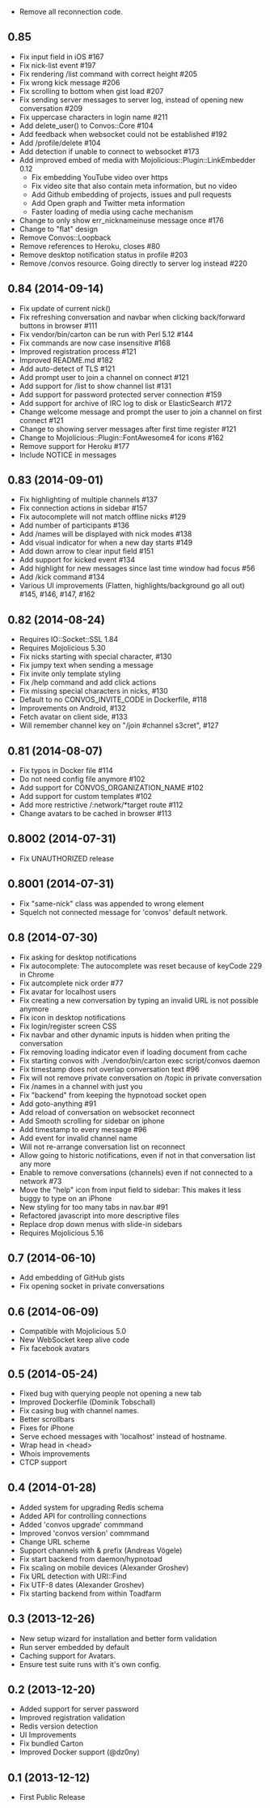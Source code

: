 - Remove all reconnection code.

## 0.85
- Fix input field in iOS #167
- Fix nick-list event #197
- Fix rendering /list command with correct height #205
- Fix wrong kick message #206
- Fix scrolling to bottom when gist load #207
- Fix sending server messages to server log, instead of opening new conversation #209
- Fix uppercase characters in login name #211
- Add delete_user() to Convos::Core #104
- Add feedback when websocket could not be established #192
- Add /profile/delete #104
- Add detection if unable to connect to websocket #173
- Add improved embed of media with Mojolicious::Plugin::LinkEmbedder 0.12
  * Fix embedding YouTube video over https
  * Fix video site that also contain meta information, but no video
  * Add Github embedding of projects, issues and pull requests
  * Add Open graph and Twitter meta information
  * Faster loading of media using cache mechanism
- Change to only show err_nicknameinuse message once #176
- Change to "flat" design
- Remove Convos::Loopback
- Remove references to Heroku, closes #80
- Remove desktop notification status in profile #203
- Remove /convos resource. Going directly to server log instead #220

## 0.84 (2014-09-14)
- Fix update of current nick()
- Fix refreshing conversation and navbar when clicking back/forward buttons in browser #111
- Fix vendor/bin/carton can be run with Perl 5.12 #144
- Fix commands are now case insensitive #168
- Improved registration process #121
- Improved README.md #182
- Add auto-detect of TLS #121
- Add prompt user to join a channel on connect #121
- Add support for /list to show channel list #131
- Add support for password protected server connection #159
- Add support for archive of IRC log to disk or ElasticSearch #172
- Change welcome message and prompt the user to join a channel on first connect #121
- Change to showing server messages after first time register #121
- Change to Mojolicious::Plugin::FontAwesome4 for icons #162
- Remove support for Heroku #177
- Include NOTICE in messages

## 0.83 (2014-09-01)
- Fix highlighting of multiple channels #137
- Fix connection actions in sidebar #157
- Fix autocomplete will not match offline nicks #129
- Add number of participants #136
- Add /names will be displayed with nick modes #138
- Add visual indicator for when a new day starts #149
- Add down arrow to clear input field #151
- Add support for kicked event #134
- Add highlight for new messages since last time window had focus #56
- Add /kick command #134
- Various UI improvements (Flatten, highlights/background go all out) #145, #146, #147, #162

## 0.82 (2014-08-24)
- Requires IO::Socket::SSL 1.84
- Requires Mojolicious 5.30
- Fix nicks starting with special character, #130
- Fix jumpy text when sending a message
- Fix invite only template styling
- Fix /help command and add click actions
- Fix missing special characters in nicks, #130
- Default to no CONVOS_INVITE_CODE in Dockerfile, #118
- Improvements on Android, #132
- Fetch avatar on client side, #133
- Will remember channel key on "/join #channel s3cret", #127

## 0.81 (2014-08-07)
- Fix typos in Docker file #114
- Do not need config file anymore #102
- Add support for CONVOS_ORGANIZATION_NAME #102
- Add support for custom templates #102
- Add more restrictive /:network/*target route #112
- Change avatars to be cached in browser #113

## 0.8002 (2014-07-31)
- Fix UNAUTHORIZED release

## 0.8001 (2014-07-31)
- Fix "same-nick" class was appended to wrong element
- Squelch not connected message for 'convos' default network.

## 0.8 (2014-07-30)
- Fix asking for desktop notifications
- Fix autocomplete: The autocomplete was reset because of keyCode 229 in Chrome
- Fix autcomplete nick order #77
- Fix avatar for localhost users
- Fix creating a new conversation by typing an invalid URL is not possible anymore
- Fix icon in desktop notifications
- Fix login/register screen CSS
- Fix navbar and other dynamic inputs is hidden when priting the conversation
- Fix removing loading indicator even if loading document from cache
- Fix starting convos with ./vendor/bin/carton exec script/convos daemon
- Fix timestamp does not overlap conversation text #96
- Fix will not remove private conversation on /topic in private conversation
- Fix /names in a channel with just you
- Fix "backend" from keeping the hypnotoad socket open
- Add goto-anything #91
- Add reload of conversation on websocket reconnect
- Add Smooth scrolling for sidebar on iphone
- Add timestamp to every message #96
- Add event for invalid channel name
- Will not re-arrange conversation list on reconnect
- Allow going to historic notifications, even if not in that conversation list any more
- Enable to remove conversations (channels) even if not connected to a network #73
- Move the "help" icon from input field to sidebar: This makes it less buggy to type on an iPhone
- New styling for too many tabs in nav.bar #91
- Refactored javascript into more descriptive files
- Replace drop down menus with slide-in sidebars
- Requires Mojolicious 5.16

## 0.7 (2014-06-10)
- Add embedding of GitHub gists
- Fix opening socket in private conversations

## 0.6 (2014-06-09)

- Compatible with Mojolicious 5.0
- New WebSocket keep alive code
- Fix facebook avatars

## 0.5 (2014-05-24)

- Fixed bug with querying people not opening a new tab
- Improved Dockerfile (Dominik Tobschall)
- Fix casing bug with channel names.
- Better scrollbars
- Fixes for iPhone
- Serve echoed messages with 'localhost' instead of hostname.
- Wrap head in &lt;head&gt;
- Whois improvements
- CTCP support

## 0.4 (2014-01-28)

- Added system for upgrading Redis schema
- Added API for controlling connections
- Added 'convos upgrade' commmand
- Improved 'convos version' commmand
- Change URL scheme
- Support channels with & prefix (Andreas Vögele)
- Fix start backend from daemon/hypnotoad
- Fix scaling on mobile devices (Alexander Groshev)
- Fix URL detection with URI::Find
- Fix UTF-8 dates (Alexander Groshev)
- Fix starting backend from within Toadfarm

## 0.3 (2013-12-26)

- New setup wizard for installation and better form validation
- Run server embedded by default
- Caching support for Avatars.
- Ensure test suite runs with it's own config.

## 0.2 (2013-12-20)

- Added support for server password
- Improved registration validation
- Redis version detection
- UI Improvements
- Fix bundled Carton
- Improved Docker support (@dz0ny)

## 0.1 (2013-12-12)

- First Public Release
